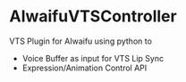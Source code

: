 # AIwaifuVTSController
VTS Plugin for AIwaifu using python to
- Voice Buffer as input for VTS Lip Sync
- Expression/Animation Control API
